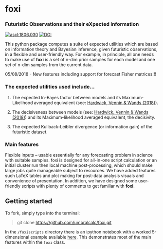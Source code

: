 # foxi

### Futuristic Observations and their eXpected Information

<a href="http://ascl.net/1806.030"><img src="https://img.shields.io/badge/ascl-1806.030-blue.svg?colorB=262255" alt="ascl:1806.030" /></a>
[![DOI](https://zenodo.org/badge/DOI/10.5281/zenodo.4680036.svg)](https://doi.org/10.5281/zenodo.4680036)

This python package computes a suite of expected utilities which are based on information theory and Bayesian inference, given futuristic observations, in a flexible and user-friendly way. For example, in principle, all one needs to make use of **foxi** is a set of n-dim prior samples for each model and one set of n-dim samples from the current data. 

05/08/2018 - New features including support for forecast Fisher matrices!!! 

### The expected utilities used include...

1. The expected ln-Bayes factor between models and its Maximum-Likelihood averaged equivalent (see: [Hardwick, Vennin & Wands (2018)](https://iopscience.iop.org/article/10.1088/1475-7516/2018/05/070)).

2. The decisiveness between models (see: [Hardwick, Vennin & Wands (2018)](https://iopscience.iop.org/article/10.1088/1475-7516/2018/05/070)) and its Maximum-likelihood averaged equivalent, the decisivity.

3. The expected Kullback-Leibler divergence (or information gain) of the futuristic dataset.

### Main features

Flexible inputs – usable essentially for any forecasting problem in science with suitable samples. foxi is designed for all-in-one script calculation or an initial cluster run then local machine post-processing, which should make large jobs quite manageable subject to resources. We have added features such LaTeX tables and plot making for post-data analysis visuals and convenience of presentation. In addition, we have designed some user-friendly scripts with plenty of comments to get familiar with **foxi**.

## Getting started

To fork, simply type into the terminal:

> git clone https://github.com/umbralcalc/foxi.git 

In the `/foxiscripts` directory there is an ipython notebook with a worked 5-dimensional example available [here](https://github.com/umbralcalc/foxi/tree/master/foxiscripts/5D_example.ipynb). 
This demonstrates most of the main features within the `foxi` class.



